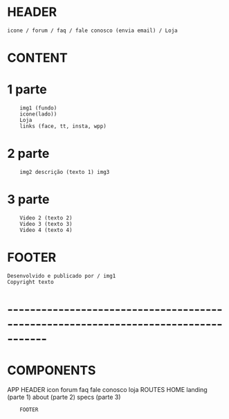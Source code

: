 # HEADER
    icone / forum / faq / fale conosco (envia email) / Loja

# CONTENT
#   1 parte
        img1 (fundo)
        icone(lado))
        Loja
        links (face, tt, insta, wpp)

#   2 parte
        img2 descrição (texto 1) img3

#   3 parte
        Video 2 (texto 2)
        Video 3 (texto 3)
        Video 4 (texto 4)

# FOOTER
    Desenvolvido e publicado por / img1
    Copyright texto

# -----------------------------------------------------------------------------------
# COMPONENTS

APP
        HEADER
                icon
                forum
                faq
                fale conosco
                loja
        ROUTES
                HOME
                        landing (parte 1)
                        about   (parte 2)
                        specs   (parte 3)

        FOOTER



